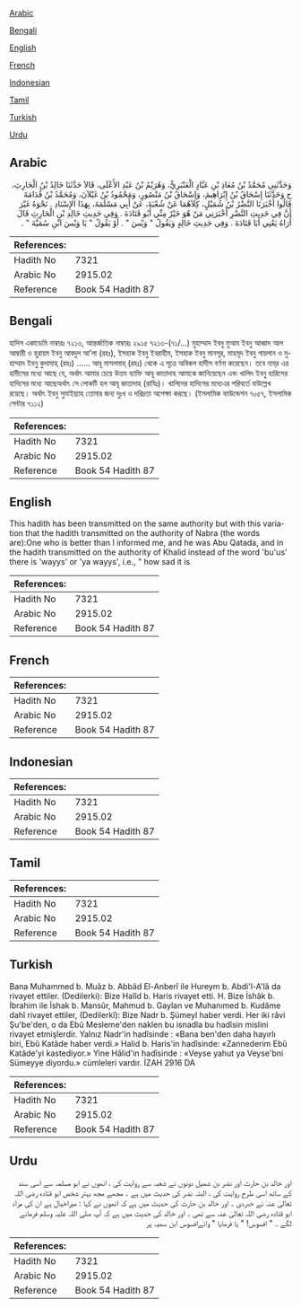 [Arabic](#arabic)

[Bengali](#bengali)

[English](#english)

[French](#french)

[Indonesian](#indonesian)

[Tamil](#tamil)

[Turkish](#turkish)

[Urdu](#urdu)

## Arabic


<div dir="rtl" lang="ar" style={{fontSize:'larger',backgroundColor:'#f8f9fa',padding:20}}>
وَحَدَّثَنِي مُحَمَّدُ بْنُ مُعَاذِ بْنِ عَبَّادٍ الْعَنْبَرِيُّ، وَهُرَيْمُ بْنُ عَبْدِ الأَعْلَى، قَالاَ حَدَّثَنَا خَالِدُ بْنُ الْحَارِثِ، ح وَحَدَّثَنَا إِسْحَاقُ بْنُ إِبْرَاهِيمَ، وَإِسْحَاقُ بْنُ مَنْصُورٍ، وَمَحْمُودُ بْنُ غَيْلاَنَ، وَمُحَمَّدُ بْنُ قُدَامَةَ قَالُوا أَخْبَرَنَا النَّضْرُ بْنُ شُمَيْلٍ، كِلاَهُمَا عَنْ شُعْبَةَ، عَنْ أَبِي مَسْلَمَةَ، بِهَذَا الإِسْنَادِ ‏.‏ نَحْوَهُ غَيْرَ أَنَّ فِي حَدِيثِ النَّضْرِ أَخْبَرَنِي مَنْ هُوَ خَيْرٌ مِنِّي أَبُو قَتَادَةَ ‏.‏ وَفِي حَدِيثِ خَالِدِ بْنِ الْحَارِثِ قَالَ أُرَاهُ يَعْنِي أَبَا قَتَادَةَ ‏.‏ وَفِي حَدِيثِ خَالِدٍ وَيَقُولُ ‏"‏ وَيْسَ ‏"‏ ‏.‏ أَوْ يَقُولُ ‏"‏ يَا وَيْسَ ابْنِ سُمَيَّةَ ‏"‏ ‏.‏
</div>
<div style={{backgroundColor:'#f8f9fa',padding:20, marginBottom: 10}}><table> <thead> <tr> <th>References:</th> <th></th> </tr> </thead> <tbody><tr><td>Hadith No</td><td>7321</td></tr><tr><td>Arabic No</td><td>2915.02</td></tr><tr><td>Reference</td><td>Book 54 Hadith 87</td></tr></tbody></table></div>

## Bengali


<div dir="ltr" lang="bn" style={{fontSize:'larger',backgroundColor:'#f8f9fa',padding:20}}>
হাদিস একাডেমি নাম্বারঃ ৭২১৩, আন্তর্জাতিক নাম্বারঃ ২৯১৫ ৭২১৩-(৭১/...) মুহাম্মাদ ইবনু মুআয ইবনু আব্বাদ আল আম্বারী ও হুরায়ম ইবনু আবদুল আ’লা (রহঃ), ইসহাক ইবনু ইবরাহীম, ইসহাক ইবনু মানসূর, মাহমূদ ইবনু গায়লান ও মুহাম্মাদ ইবনু কুদামাহ্ (রহঃ) ...... আবূ মাসলমাহ্ (রহঃ) থেকে এ সূত্রে অবিকল হাদীস বর্ণনা করেছেন। তবে নায্‌র এর হাদীসের মধ্যে আছে যে, অর্থাৎ আমার চেয়ে উত্তম ব্যাক্তি আবূ কাতাদাহ আমাকে জানিয়েছেন এবং খালিদ ইবনু হারিসের হাদিসের মধ্যে আছেঅর্থাৎ সে লোকটি হল আবূ কাতাদাহ (রাযিঃ)। খালিদের হাদিসের মধ্যেএর পরিবর্তে বাউল্লেখ রয়েছে। অর্থাৎ ইবনু সুমাইয়্যাহ তোমার জন্য দুঃখ ও দরিদ্রতা অপেক্ষা করছে। (ইসলামিক ফাউন্ডেশন ৭০৫৭, ইসলামিক সেন্টার ৭১১২)
</div>
<div style={{backgroundColor:'#f8f9fa',padding:20, marginBottom: 10}}><table> <thead> <tr> <th>References:</th> <th></th> </tr> </thead> <tbody><tr><td>Hadith No</td><td>7321</td></tr><tr><td>Arabic No</td><td>2915.02</td></tr><tr><td>Reference</td><td>Book 54 Hadith 87</td></tr></tbody></table></div>

## English


<div dir="ltr" lang="en" style={{fontSize:'larger',backgroundColor:'#f8f9fa',padding:20}}>
This hadith has been transmitted on the same authority but with this variation that the hadith transmitted on the authority of Nabra (the words are):One who is better than I informed me, and he was Abu Qatada, and in the hadith transmitted on the authority of Khalid instead of the word 'bu'us' there is 'wayys' or 'ya wayys', i.e., " how sad it is
</div>
<div style={{backgroundColor:'#f8f9fa',padding:20, marginBottom: 10}}><table> <thead> <tr> <th>References:</th> <th></th> </tr> </thead> <tbody><tr><td>Hadith No</td><td>7321</td></tr><tr><td>Arabic No</td><td>2915.02</td></tr><tr><td>Reference</td><td>Book 54 Hadith 87</td></tr></tbody></table></div>

## French


<div dir="ltr" lang="fr" style={{fontSize:'larger',backgroundColor:'#f8f9fa',padding:20}}>

</div>
<div style={{backgroundColor:'#f8f9fa',padding:20, marginBottom: 10}}><table> <thead> <tr> <th>References:</th> <th></th> </tr> </thead> <tbody><tr><td>Hadith No</td><td>7321</td></tr><tr><td>Arabic No</td><td>2915.02</td></tr><tr><td>Reference</td><td>Book 54 Hadith 87</td></tr></tbody></table></div>

## Indonesian


<div dir="ltr" lang="id" style={{fontSize:'larger',backgroundColor:'#f8f9fa',padding:20}}>

</div>
<div style={{backgroundColor:'#f8f9fa',padding:20, marginBottom: 10}}><table> <thead> <tr> <th>References:</th> <th></th> </tr> </thead> <tbody><tr><td>Hadith No</td><td>7321</td></tr><tr><td>Arabic No</td><td>2915.02</td></tr><tr><td>Reference</td><td>Book 54 Hadith 87</td></tr></tbody></table></div>

## Tamil


<div dir="ltr" lang="ta" style={{fontSize:'larger',backgroundColor:'#f8f9fa',padding:20}}>

</div>
<div style={{backgroundColor:'#f8f9fa',padding:20, marginBottom: 10}}><table> <thead> <tr> <th>References:</th> <th></th> </tr> </thead> <tbody><tr><td>Hadith No</td><td>7321</td></tr><tr><td>Arabic No</td><td>2915.02</td></tr><tr><td>Reference</td><td>Book 54 Hadith 87</td></tr></tbody></table></div>

## Turkish


<div dir="ltr" lang="tr" style={{fontSize:'larger',backgroundColor:'#f8f9fa',padding:20}}>
Bana Muhammed b. Muâz b. Abbâd El-Anberî ile Hureym b. Abdi'l-A'lâ da rivayet ettiler. (Dedilerki): Bize HaIîd b. Haris rivayet etti. H. Bize İshâk b. İbrahim ile İshak b. Mansûr, Mahmud b. Gaylan ve Muhanımed b. Kudâme dahî rivayet ettiler, (Dedilerkî): Bize Nadr b. Şümeyl haber verdi. Her iki râvi Şu'be'den, o da Ebû Mesleme'den naklen bu isnadla bu hadîsin mislini rivayet etmişlerdir. Yalnız Nadr'in hadîsinde : «Bana ben'den daha hayırlı biri, Ebû Katâde haber verdi.» Halid b. Haris'in hadîsinde: «Zannederim Ebû Katâde'yi kastediyor.» Yine Hâlid'in hadîsinde : «Veyse yahut ya Veyse'bni Sümeyye diyordu.» cümleleri vardır. İZAH 2916 DA
</div>
<div style={{backgroundColor:'#f8f9fa',padding:20, marginBottom: 10}}><table> <thead> <tr> <th>References:</th> <th></th> </tr> </thead> <tbody><tr><td>Hadith No</td><td>7321</td></tr><tr><td>Arabic No</td><td>2915.02</td></tr><tr><td>Reference</td><td>Book 54 Hadith 87</td></tr></tbody></table></div>

## Urdu


<div dir="rtl" lang="ur" style={{fontSize:'larger',backgroundColor:'#f8f9fa',padding:20}}>
اور خالد بن حارث اور نضر بن شمیل دونوں نے شعبہ سے روایت کی ، انھوں نے ابو مسلمہ سے اسی سند کے ساتھ اسی طرح روایت کی ، البتہ نضر کی حدیث میں ہے ۔ مجھے مجھ بہتر شخص ابو قتادہ رضی اللہ تعالیٰ عنہ نے خبردی ۔ اور خالد بن حارث کی حدیث میں ہے کہ انھوں نے کہا : میراخیال ہے ان کی مراد ابو قتادہ رضی اللہ تعالیٰ عنہ سے تھی ۔ اور خالد کی حدیث میں ہے کہ آپ صلی اللہ علیہ وسلم فرمانے لگے ۔ " افسوس! " یا فرمایا " وائےافسوس ابن سمیہ پر
</div>
<div style={{backgroundColor:'#f8f9fa',padding:20, marginBottom: 10}}><table> <thead> <tr> <th>References:</th> <th></th> </tr> </thead> <tbody><tr><td>Hadith No</td><td>7321</td></tr><tr><td>Arabic No</td><td>2915.02</td></tr><tr><td>Reference</td><td>Book 54 Hadith 87</td></tr></tbody></table></div>
